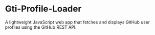 # Gti-Profile-Loader
A lightweight JavaScript web app that fetches and displays GitHub user profiles using the GitHub REST API.
